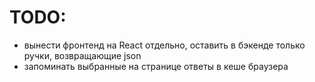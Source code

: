 # TODO: 
- вынести фронтенд на React отдельно, оставить в бэкенде только ручки, возвращающие json
- запоминать выбранные на странице ответы в кеше браузера